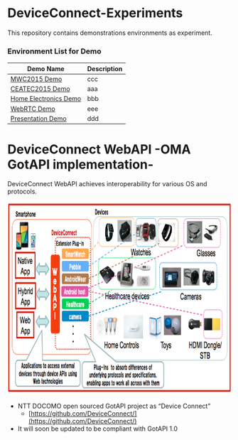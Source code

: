 # DeviceConnect-Experiments
This repository contains demonstrations environments as experiment.

### Environment List for Demo
|Demo Name|Description|
|---------|-----------|
|[MWC2015 Demo](https://github.com/DeviceConnect/DeviceConnect-Experiments/tree/master/MWC2015)|ccc|
|[CEATEC2015 Demo](https://github.com/DeviceConnect/DeviceConnect-Experiments/tree/master/CEATEC2015)|aaa|
|[Home Electronics Demo](https://github.com/DeviceConnect/DeviceConnect-Experiments/tree/master/HomeElectronics)|bbb|
|[WebRTC Demo](https://github.com/DeviceConnect/DeviceConnect-Experiments/tree/master/WebRTC)|eee|
|[Presentation Demo](https://github.com/DeviceConnect/DeviceConnect-Experiments/tree/master/PresentationDemo)|ddd|


# DeviceConnect WebAPI -OMA GotAPI implementation-

DeviceConnect WebAPI achieves interoperability for various OS and protocols.

<div style="text-align:center"><a href="assets/DeviceConnectConcept.png target="_blank">
<img src="assets/DeviceConnectConcept.png" border="0"
 width="901" height="435" alt="" /></a></div>
 
* NTT DOCOMO open sourced GotAPI project as “Device Connect”
	* [https://github.com/DeviceConnect/](https://github.com/DeviceConnect/)
* It will soon be updated to be compliant with GotAPI 1.0

